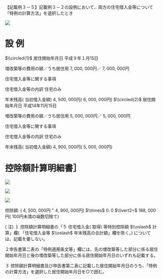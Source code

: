 【記載例３－５】記載例３－２の設例において、両方の住宅借入金等について「特例の計算方法」を選択したとき

![](https://www.nta.go.jp/tmp/db264477-d9b1-4873-9615-8e239b1df3ae/images/8b24200cc15fc3c19daa792f097af0351ba666e394ca54dfd78b85acffc6bffc.jpg)

# 設 例

$\\circled{1}$ 居住開始年月日 平成９年１月15日

増改築等の費用の額／うち居住用 7, 000, 000円／ 7, 000, 000円

住宅借入金等に関する事項

住宅借入金等の内訳 住宅のみ

年末残高( 当初借入金額) 4, 500, 000円( 6, 000, 000円) $\\circled{2}$ 居住開始年月日 平成14年11月15日

増改築等の費用の額／うち居住用 5, 000, 000円／ 5, 000, 000円

住宅借入金等に関する事項

住宅借入金等の内訳 住宅のみ

年末残高( 当初借入金額) 4, 900, 000円( 5, 000, 000円)

# 控除額計算明細書］

![](https://www.nta.go.jp/tmp/db264477-d9b1-4873-9615-8e239b1df3ae/images/58507d6ce8189393bc255d9dd34a73f580fc524e0d7a51b465a6807b5a5dcc39.jpg)

![](https://www.nta.go.jp/tmp/db264477-d9b1-4873-9615-8e239b1df3ae/images/72aeadc307f9e95d483df8e034882aa3b2c34166ca3ba78a9dba49e30b20be89.jpg)

![](https://www.nta.go.jp/tmp/db264477-d9b1-4873-9615-8e239b1df3ae/images/9eb0b8cc9147dcb8f0410f2430fc60f5ca42911823e4811ce888ca287aa848f7.jpg)

控除額: ( 4, 500, 000円 $^+$ 4, 900, 000円) $\\times$ 0. 0 $\\lvert2=$ 188, 000円( 100円未満の端数切捨て)

( 注) １ 控除額計算明細書の「５ 住宅借入金( 取得) 等特別控除額 $\\oslash$ 計算」欄( 「住宅借入金等 $\\oslash$ 年末残高の合計額」欄を除く。) については、記載を要しない。

２申告書第二表の「特例適用条文等」欄には、先の増改築等した部分に係る居住開始年月日と後の増改築等した部分に係る居住開始年月日のいずれも記載する。

３ 控除額計算明細書及び申告書第二表に記載した居住開始年月日のうち、「特例の計算方法」を選択した居住開始年月日を○で囲む。